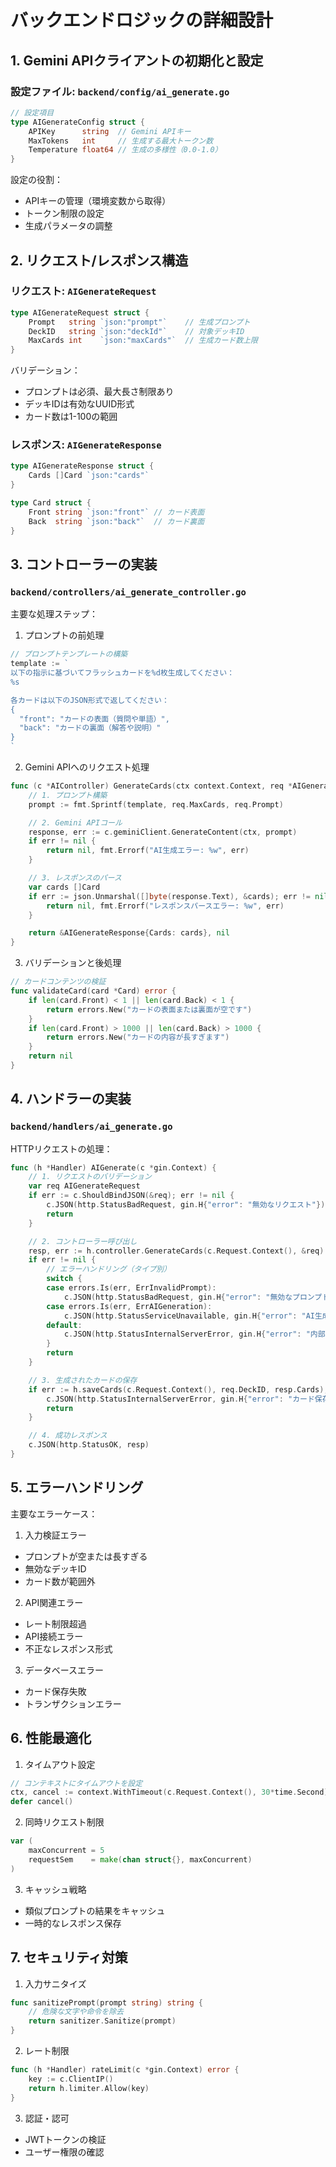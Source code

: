 # バックエンドロジックの詳細設計

## 1. Gemini APIクライアントの初期化と設定

### 設定ファイル: `backend/config/ai_generate.go`

```go
// 設定項目
type AIGenerateConfig struct {
    APIKey      string  // Gemini APIキー
    MaxTokens   int     // 生成する最大トークン数
    Temperature float64 // 生成の多様性（0.0-1.0）
}
```

設定の役割：
- APIキーの管理（環境変数から取得）
- トークン制限の設定
- 生成パラメータの調整

## 2. リクエスト/レスポンス構造

### リクエスト: `AIGenerateRequest`
```go
type AIGenerateRequest struct {
    Prompt   string `json:"prompt"`    // 生成プロンプト
    DeckID   string `json:"deckId"`    // 対象デッキID
    MaxCards int    `json:"maxCards"`  // 生成カード数上限
}
```

バリデーション：
- プロンプトは必須、最大長さ制限あり
- デッキIDは有効なUUID形式
- カード数は1-100の範囲

### レスポンス: `AIGenerateResponse`
```go
type AIGenerateResponse struct {
    Cards []Card `json:"cards"`
}

type Card struct {
    Front string `json:"front"` // カード表面
    Back  string `json:"back"`  // カード裏面
}
```

## 3. コントローラーの実装

### `backend/controllers/ai_generate_controller.go`

主要な処理ステップ：

1. プロンプトの前処理
```go
// プロンプトテンプレートの構築
template := `
以下の指示に基づいてフラッシュカードを%d枚生成してください：
%s

各カードは以下のJSON形式で返してください：
{
  "front": "カードの表面（質問や単語）",
  "back": "カードの裏面（解答や説明）"
}
`
```

2. Gemini APIへのリクエスト処理
```go
func (c *AIController) GenerateCards(ctx context.Context, req *AIGenerateRequest) (*AIGenerateResponse, error) {
    // 1. プロンプト構築
    prompt := fmt.Sprintf(template, req.MaxCards, req.Prompt)

    // 2. Gemini APIコール
    response, err := c.geminiClient.GenerateContent(ctx, prompt)
    if err != nil {
        return nil, fmt.Errorf("AI生成エラー: %w", err)
    }

    // 3. レスポンスのパース
    var cards []Card
    if err := json.Unmarshal([]byte(response.Text), &cards); err != nil {
        return nil, fmt.Errorf("レスポンスパースエラー: %w", err)
    }

    return &AIGenerateResponse{Cards: cards}, nil
}
```

3. バリデーションと後処理
```go
// カードコンテンツの検証
func validateCard(card *Card) error {
    if len(card.Front) < 1 || len(card.Back) < 1 {
        return errors.New("カードの表面または裏面が空です")
    }
    if len(card.Front) > 1000 || len(card.Back) > 1000 {
        return errors.New("カードの内容が長すぎます")
    }
    return nil
}
```

## 4. ハンドラーの実装

### `backend/handlers/ai_generate.go`

HTTPリクエストの処理：

```go
func (h *Handler) AIGenerate(c *gin.Context) {
    // 1. リクエストのバリデーション
    var req AIGenerateRequest
    if err := c.ShouldBindJSON(&req); err != nil {
        c.JSON(http.StatusBadRequest, gin.H{"error": "無効なリクエスト"})
        return
    }

    // 2. コントローラー呼び出し
    resp, err := h.controller.GenerateCards(c.Request.Context(), &req)
    if err != nil {
        // エラーハンドリング（タイプ別）
        switch {
        case errors.Is(err, ErrInvalidPrompt):
            c.JSON(http.StatusBadRequest, gin.H{"error": "無効なプロンプト"})
        case errors.Is(err, ErrAIGeneration):
            c.JSON(http.StatusServiceUnavailable, gin.H{"error": "AI生成エラー"})
        default:
            c.JSON(http.StatusInternalServerError, gin.H{"error": "内部サーバーエラー"})
        }
        return
    }

    // 3. 生成されたカードの保存
    if err := h.saveCards(c.Request.Context(), req.DeckID, resp.Cards); err != nil {
        c.JSON(http.StatusInternalServerError, gin.H{"error": "カード保存エラー"})
        return
    }

    // 4. 成功レスポンス
    c.JSON(http.StatusOK, resp)
}
```

## 5. エラーハンドリング

主要なエラーケース：

1. 入力検証エラー
- プロンプトが空または長すぎる
- 無効なデッキID
- カード数が範囲外

2. API関連エラー
- レート制限超過
- API接続エラー
- 不正なレスポンス形式

3. データベースエラー
- カード保存失敗
- トランザクションエラー

## 6. 性能最適化

1. タイムアウト設定
```go
// コンテキストにタイムアウトを設定
ctx, cancel := context.WithTimeout(c.Request.Context(), 30*time.Second)
defer cancel()
```

2. 同時リクエスト制限
```go
var (
    maxConcurrent = 5
    requestSem    = make(chan struct{}, maxConcurrent)
)
```

3. キャッシュ戦略
- 類似プロンプトの結果をキャッシュ
- 一時的なレスポンス保存

## 7. セキュリティ対策

1. 入力サニタイズ
```go
func sanitizePrompt(prompt string) string {
    // 危険な文字や命令を除去
    return sanitizer.Sanitize(prompt)
}
```

2. レート制限
```go
func (h *Handler) rateLimit(c *gin.Context) error {
    key := c.ClientIP()
    return h.limiter.Allow(key)
}
```

3. 認証・認可
- JWTトークンの検証
- ユーザー権限の確認
